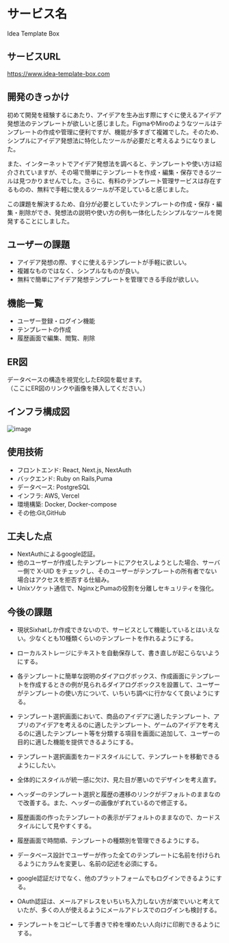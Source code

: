 # サービス名
Idea Template Box

## サービスURL
https://www.idea-template-box.com

## 開発のきっかけ

初めて開発を経験するにあたり、アイデアを生み出す際にすぐに使えるアイデア発想法のテンプレートが欲しいと感じました。FigmaやMiroのようなツールはテンプレートの作成や管理に便利ですが、機能が多すぎて複雑でした。そのため、シンプルにアイデア発想法に特化したツールが必要だと考えるようになりました。

また、インターネットでアイデア発想法を調べると、テンプレートや使い方は紹介されていますが、その場で簡単にテンプレートを作成・編集・保存できるツールは見つかりませんでした。さらに、有料のテンプレート管理サービスは存在するものの、無料で手軽に使えるツールが不足していると感じました。

この課題を解決するため、自分が必要としていたテンプレートの作成・保存・編集・削除ができ、発想法の説明や使い方の例も一体化したシンプルなツールを開発することにしました。

## ユーザーの課題
 
- アイデア発想の際、すぐに使えるテンプレートが手軽に欲しい。  
- 複雑なものではなく、シンプルなものが良い。
- 無料で簡単にアイデア発想テンプレートを管理できる手段が欲しい。

## 機能一覧
  
- ユーザー登録・ログイン機能
- テンプレートの作成
- 履歴画面で編集、閲覧、削除

## ER図
データベースの構造を視覚化したER図を載せます。  
（ここにER図のリンクや画像を挿入してください。）

## インフラ構成図
![image](https://github.com/user-attachments/assets/0e47fdb9-e958-4399-b724-5f5c2303379e)

## 使用技術

- フロントエンド: React, Next.js, NextAuth
- バックエンド: Ruby on Rails,Puma
- データベース: PostgreSQL 
- インフラ: AWS, Vercel
- 環境構築: Docker, Docker-compose
- その他:Git,GitHub

## 工夫した点

- NextAuthによるgoogle認証。
- 他のユーザーが作成したテンプレートにアクセスしようとした場合、サーバー側で X-UID をチェックし、そのユーザーがテンプレートの所有者でない場合はアクセスを拒否する仕組み。
- Unixソケット通信で、NginxとPumaの役割を分離しセキュリティを強化。

## 今後の課題

- 現状Sixhatしか作成できないので、サービスとして機能しているとはいえない。少なくとも10種類くらいのテンプレートを作れるようにする。
  
- ローカルストレージにテキストを自動保存して、書き直しが起こらないようにする。
  
- 各テンプレートに簡単な説明のダイアログボックス、作成画面にテンプレートを作成するときの例が見られるダイアログボックスを設置して、ユーザーがテンプレートの使い方について、いちいち調べに行かなくて良いようにする。
  
- テンプレート選択画面において、商品のアイデアに適したテンプレート、アプリのアイデアを考えるのに適したテンプレート、ゲームのアイデアを考えるのに適したテンプレート等を分類する項目を画面に追加して、ユーザーの目的に適した機能を提供できるようにする。
  
- テンプレート選択画面をカードスタイルにして、テンプレートを移動できるようにしたい。
  
- 全体的にスタイルが統一感に欠け、見た目が悪いのでデザインを考え直す。
  
- ヘッダーのテンプレート選択と履歴の遷移のリンクがデフォルトのままなので改善する。また、ヘッダーの画像がずれているので修正する。
 
- 履歴画面の作ったテンプレートの表示がデフォルトのままなので、カードスタイルにして見やすくする。

- 履歴画面で時間順、テンプレートの種類別を管理できるようにする。
 
- データベース設計でユーザーが作った全てのテンプレートに名前を付けられるようにカラムを変更し、名前の記述を必須にする。
 
- google認証だけでなく、他のプラットフォームでもログインできるようにする。
 
- OAuth認証は、メールアドレスをいちいち入力しない方が楽でいいと考えていたが、多くの人が使えるようにメールアドレスでのログインも検討する。

- テンプレートをコピーして手書きで枠を埋めたい人向けに印刷できるようにする。
